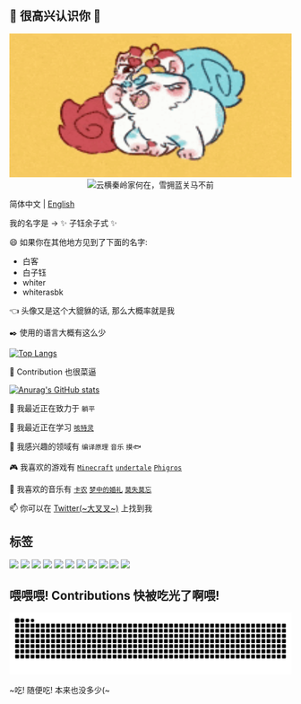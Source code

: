 ## 👋 很高兴认识你 👋

<div align="center">
    <img src="https://github.com/whiterasbk/whiterasbk/blob/main/pixiu-bro.gif?raw=true" alt="running" width="512" height="256" />
    <img src="https://readme-typing-svg.demolab.com/?lines=%E4%BA%91%E6%A8%AA%E7%A7%A6%E5%B2%AD%E5%AE%B6%E4%BD%95%E5%9C%A8%EF%BC%8C%E9%9B%AA%E6%8B%A5%E8%93%9D%E5%85%B3%E9%A9%AC%E4%B8%8D%E5%89%8D" alt="云横秦岭家何在，雪拥蓝关马不前" />
</div>

简体中文 | [English](https://github.com/whiterasbk/whiterasbk) 

我的名字是 -> ✨ 子钰余子式 ✨

😄 如果你在其他地方见到了下面的名字: 
 
 - 白客
 - 白子钰
 - whiter
 - whiterasbk

👈 头像又是这个大貔貅的话, 那么大概率就是我

✒️ 使用的语言大概有这么少

[![Top Langs](https://github-readme-stats.vercel.app/api/top-langs/?username=whiterasbk&layout=compact&hide=HTML,CSS,Less,Liquid)](https://github.com/anuraghazra/github-readme-stats)

🚩 Contribution 也很菜逼

[![Anurag's GitHub stats](https://github-readme-stats.vercel.app/api?username=whiterasbk&show_icons=true)](https://github.com/anuraghazra/github-readme-stats)

🔭 我最近正在致力于 `躺平`

🌱 我最近正在学习 [`咳特灵`](https://kotlinlang.org)

💝 我感兴趣的领域有 `编译原理` `音乐` `摸🐟`

🎮 我喜欢的游戏有 [`Minecraft`](https://www.minecraft.net/) [`undertale`](https://undertale.com/) [`Phigros`](https://play.google.com/store/apps/details?id=com.PigeonGames.Phigros)

🎼 我喜欢的音乐有 [`卡农`](https://www.youtube.com/watch?v=Ptk_1Dc2iPY) [`梦中的婚礼`](https://www.youtube.com/watch?v=FoCG-WNsZio) [`莫失莫忘`](https://www.youtube.com/watch?v=xTRVZbHjmbc)

📫 你可以在 [Twitter(~大叉叉~)](https://twitter.com/whiterasbk) 上找到我

## 标签
![](https://img.shields.io/badge/Euler-purple?style=for-the-badge&colorA=655BE1&colorB=4F44D6)
![](https://img.shields.io/badge/貔貅-purple?style=for-the-badge&colorA=655BE1&colorB=4F44D6)
![](https://img.shields.io/badge/math-purple?style=for-the-badge&colorA=655BE1&colorB=4F44D6&logo=wolframmathematica&logoColor=white)
![](https://img.shields.io/badge/furry-purple?style=for-the-badge&colorA=655BE1&colorB=4F44D6&logo=furrynetwork&logoColor=white)
![](https://img.shields.io/badge/dying-purple?style=for-the-badge&colorA=655BE1&colorB=4F44D6)
![](https://img.shields.io/badge/undertale-purple?style=for-the-badge&colorA=655BE1&colorB=4F44D6&logo=undertale&logoColor=red)
![](https://img.shields.io/badge/mc-purple?style=for-the-badge&colorA=655BE1&colorB=4F44D6&logo=minecraft&logoColor=white)
![](https://img.shields.io/badge/android-purple?style=for-the-badge&colorA=655BE1&colorB=4F44D6&logo=android&logoColor=white)
![](https://img.shields.io/badge/java-purple?style=for-the-badge&colorA=655BE1&colorB=4F44D6)
![](https://img.shields.io/badge/kotlin-purple?style=for-the-badge&colorA=655BE1&colorB=4F44D6&logo=kotlin&logoColor=white)
![](https://img.shields.io/badge/student-purple?style=for-the-badge&colorA=655BE1&colorB=4F44D6)


## 喂喂喂! Contributions 快被吃光了啊喂!

![](https://github.com/whiterasbk/whiterasbk/blob/snake-output/github-contribution-grid-snake.svg)

~吃! 随便吃! 本来也没多少(~

<!--
**whiterasbk/whiterasbk** is a ✨ _special_ ✨ repository because its `README.md` (this file) appears on your GitHub profile.

Here are some ideas to get you started:

- 🔭 I’m currently working on ...
- 🌱 I’m currently learning ...
- 👯 I’m looking to collaborate on ...
- 🤔 I’m looking for help with ...
- 💬 Ask me about ...
- 📫 How to reach me: ...
- 😄 Pronouns: ...
- ⚡ Fun fact: ...
-->

